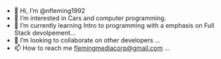 - 👋 Hi, I’m @nfleming1992
- 👀 I’m interested in Cars and computer programming. 
- 🌱 I’m currently learning Intro to programming with a emphasis on Full Stack devolpement...
- 💞️ I’m looking to collaborate on other developers ...
- 📫 How to reach me flemingmediacorp@gmail.com ...

<!---
nfleming1992/nfleming1992 is a ✨ special ✨ repository because its `README.md` (this file) appears on your GitHub profile.
You can click the Preview link to take a look at your changes.
--->
